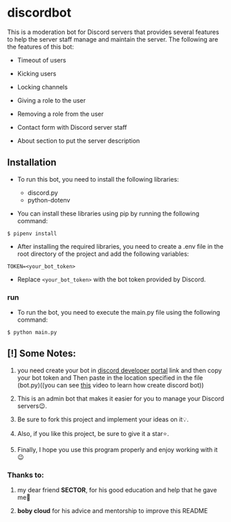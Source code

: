 # discordbot

This is a moderation bot for Discord servers that provides several features to help the server staff manage and maintain the server. The following are the features of this bot:

- Timeout of users

- Kicking users

- Locking channels

- Giving a role to the user

- Removing a role from the user

- Contact form with Discord server staff

- About section to put the server description

## Installation
- To run this bot, you need to install the following libraries:

  - discord.py
  - python-dotenv

- You can install these libraries using pip by running the following command:
```
$ pipenv install
```
- After installing the required libraries, you need to create a .env file in the root directory of the project and add the following variables:
```env
TOKEN=<your_bot_token>
```
- Replace `<your_bot_token>` with the bot token provided by Discord.

### run
- To run the bot, you need to execute the main.py file using the following command:
```
$ python main.py
```


## [!] Some Notes:

1. you need create your bot in [discord developer portal](https://discord.com/developers) link and then copy your bot token and Then paste in the location specified in the file (bot.py)((you can see [this](https://www.youtube.com/watch?v=nW8c7vT6Hl4&list=PLW3GfRiBCHOhfVoiDZpSz8SM_HybXRPzZ) video to learn how create discord bot))

2. This is an admin bot that makes it easier for you to manage your Discord servers😉.

3. Be sure to fork this project and implement your ideas on it💡.

4. Also, if you like this project, be sure to give it a star⭐.

5. Finally, I hope you use this program properly and enjoy working with it 😉

###  Thanks to:

1. my dear friend **SECTOR**, for his good education and help that he gave me🙏

2. **boby cloud** for his advice and mentorship to improve this README
